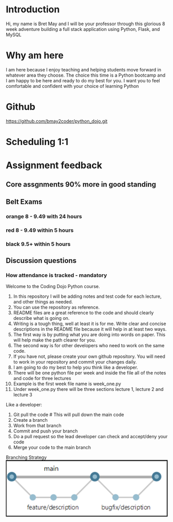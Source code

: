# Introduction
Hi, my name is Bret May and I will be your professor through this glorious 8 week adventure building a full stack application using Python, Flask, and MySQL
# Why am here
I am here because I enjoy teaching and helping students move forward in whatever area they choose. The choice this time is a Python bootcamp and I am happy to be here and ready to do my best for you. I want you to feel comfortable and confident with your choice of learning Python
# Github
https://github.com/bmay2coder/python_dojo.git
# Scheduling 1:1

# Assignment feedback 
## Core assgnments 90% more in good standing
## Belt Exams
### orange 8 - 9.49 with 24 hours
### red 8 - 9.49 within 5 hours
### black 9.5+ within 5 hours
## Discussion questions
### How attendance is tracked - mandatory

Welcome to the Coding Dojo Python course.
1. In this repository I will be adding notes and test code for each lecture, and other things as needed.
2. You can use the repository as reference.
3. README files are a great reference to the code and should clearly describe what is going on.
4. Writing is a tough thing, well at least it is for me. Write clear and concise descriptions in the README file because it will help in at least two ways.
5. The first way is by putting what you are doing into words on paper. This will help make the path clearer for you.
6. The second way is for other developers who need to work on the same code.
7. If you have not, please create your own github repository. You will need to work in your repository and commit your changes daily.
8. I am going to do my best to help you think like a developer.
9. There will be one python file per week and inside the file all of the notes and code for three lectures
10. Example is the first week file name is week_one.py
11. Under week_one.py there will be three sections lecture 1, lecture 2 and lecture 3


Like a developer:
1. Git pull the code # This will pull down the main code
2. Create a branch
3. Work from that branch
4. Commit and push your branch
5. Do a pull request so the lead developer can check and accept/deny your code
6. Merge your code to the main branch

Branching Strategy 
![alt text](image.png)

